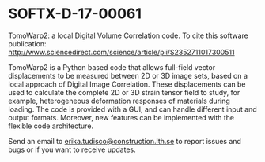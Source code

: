 # SOFTX-D-17-00061
TomoWarp2: a local Digital Volume Correlation code. To cite this software publication: http://www.sciencedirect.com/science/article/pii/S2352711017300511

TomoWarp2 is a Python based code that allows full-field vector displacements to be measured between 2D or 3D image sets, based on a local approach of Digital Image Correlation. These displacements can be used to calculate the complete 2D or 3D strain tensor field to study, for example, heterogeneous deformation responses of materials during loading. The code is provided with a GUI, and can handle different input and output formats. Moreover, new features can be implemented with the flexible code architecture.

Send an email to erika.tudisco@construction.lth.se to report issues and bugs or if you want to receive updates.
